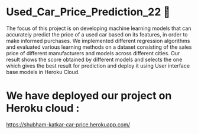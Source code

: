 # Used_Car_Price_Prediction_22 🚙

The focus of this project is on developing machine learning models that can accurately predict the price of a used car based on its features, in order to make informed purchases. We implemented different regression algorithms and evaluated various learning methods on a dataset consisting of the sales price of different manufacturers and models across different cities. Our result shows the score obtained by different models and selects the one which gives the best result for prediction and deploy it using User interface base models in Heroku Cloud.


# We have deployed our project on Heroku cloud :
https://shubham-katkar-car-price.herokuapp.com/
